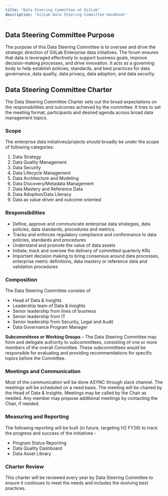 ```yaml
---
title: "Data Steering Committee at GitLab"
description: "GitLab Data Steering Committee Handbook"
---
```


## Data Steering Committee Purpose

The purpose of this Data Steering Committee is to oversee and drive the strategic direction of GitLab Enterprise data initiatives. The forum ensures that data is leveraged effectively to support business goals, improve decision-making processes, and drive innovation. It acts as a governing body to help establish policies, standards, and best practices for data governance, data quality, data privacy, data adoption, and data security.

## Data Steering Committee Charter

The Data Steering Committee Charter sets out the broad expectations on the responsibilities and outcomes achieved by the committee. It tries to set the meeting format, participants and desired agenda across broad data management topics.

### Scope

The enterprise data initiatives/projects should broadly be under the scope of following categories:

1. Data Strategy
1. Data Quality Management
1. Data Security
1. Data Lifecycle Management
1. Data Architecture and Modeling
1. Data Discovery/Metadata Management
1. Data Mastery and Reference Data
1. Data Adoption/Data Literacy
1. Data as value driver and outcome oriented

### Responsibilities

- Define, approve and communicate enterprise data strategies, data policies, data standards, procedures and metrics.
- Tracks and enforces regulatory compliance and conformance to data policies, standards and procedures
- Understand and promote the value of data assets
- Initiate, track and oversee the delivery of committed quarterly KRs
- Important decision making to bring consensus around data processes, enterprise metric definitions, data mastery or reference data and validation procedures

### Composition

The Data Steering Committee consists of

- Head of Data & Insights
- Leadership team of Data & Insights
- Senior leadership from lines of business
- Senior leadership from IT
- Senior leadership from Security, Legal and Audit
- Data Governance Program Manager

**Subcommittees or Working Groups** – The Data Steering Committee may form and delegate authority to subcommittees, consisting of one or more members of the overall Committee. These subcommittees would be responsible for evaluating and providing recommendations for specific topics before the Committee.

### Meetings and Communication

Most of the communication will be done ASYNC through slack channel.
The meetings will be scheduled on a need basis. The meeting will be chaired by the Head of Data & Insights. Meetings may be called by the Chair as needed. Any member may propose additional meetings by contacting the Chair, if needed.

### Measuring and Reporting

The following reporting will be built (in future, targeting H2 FY26) to track the progress and success of the initiatives -

- Program Status Reporting
- Data Quality Dashboard
- Data Asset Library

### Charter Review

This charter will be reviewed every year by Data Steering Committee to ensure it continues to meet the needs and includes the evolving best practices.
